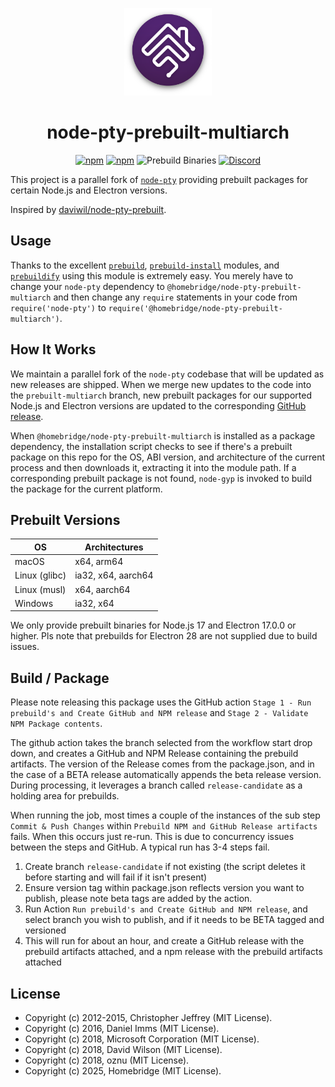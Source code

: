 <p align="center">
  <a href="https://homebridge.io"><img src="https://raw.githubusercontent.com/homebridge/branding/latest/logos/homebridge-color-round-stylized.png" height="140"></a>
</p>
<span align="center">

# node-pty-prebuilt-multiarch

[![npm](https://badgen.net/npm/v/@homebridge/node-pty-prebuilt-multiarch/latest)](https://www.npmjs.com/package/@homebridge/node-pty-prebuilt-multiarch)
[![npm](https://badgen.net/npm/dt/@homebridge/node-pty-prebuilt-multiarch?label=downloads)](https://www.npmjs.com/package/@homebridge/node-pty-prebuilt-multiarch)
![Prebuild Binaries](https://github.com/homebridge/node-pty-prebuilt-multiarch/workflows/Build%20and%20Test/badge.svg)
[![Discord](https://badgen.net/discord/online-members/C87Pvq3?icon=discord&label=discord)](https://discord.gg/C87Pvq3)

</span>

This project is a parallel fork of [`node-pty`](https://github.com/Microsoft/node-pty) providing prebuilt packages for certain Node.js and Electron versions.

Inspired by [daviwil/node-pty-prebuilt](https://github.com/daviwil/node-pty-prebuilt).

## Usage

Thanks to the excellent [`prebuild`](https://github.com/prebuild/prebuild), [`prebuild-install`](https://github.com/prebuild/prebuild) modules, and [`prebuildify`](https://github.com/prebuild/prebuildify) using this module is extremely easy.
You merely have to change your `node-pty` dependency to `@homebridge/node-pty-prebuilt-multiarch` and then change any `require` statements in your code from `require('node-pty')` to `require('@homebridge/node-pty-prebuilt-multiarch')`.

## How It Works

We maintain a parallel fork of the `node-pty` codebase that will be updated as new releases are shipped.
When we merge new updates to the code into the `prebuilt-multiarch` branch, new prebuilt packages for our supported Node.js and Electron versions are updated to the corresponding [GitHub release](https://github.com/homebridge/node-pty-prebuilt-multiarch/releases).

When `@homebridge/node-pty-prebuilt-multiarch` is installed as a package dependency, the installation script checks to see if there's a prebuilt package on this repo for the OS, ABI version, and architecture of the current process and then downloads it, extracting it into the module path.
If a corresponding prebuilt package is not found, `node-gyp` is invoked to build the package for the current platform.

## Prebuilt Versions

| OS            | Architectures             |
|---------------|---------------------------|
| macOS         | x64, arm64                |
| Linux (glibc) | ia32, x64, aarch64 |
| Linux (musl)  | x64, aarch64       |
| Windows       | ia32, x64                 |

We only provide prebuilt binaries for Node.js 17 and Electron 17.0.0 or higher.  Pls note that prebuilds for Electron 28 are not supplied due to build issues.

## Build / Package

Please note releasing this package uses the GitHub action `Stage 1 - Run prebuild's and Create GitHub and NPM release` and `Stage 2 - Validate NPM Package contents`.

The github action takes the branch selected from the workflow start drop down, and creates a GitHub and NPM Release containing the prebuild artifacts.
The version of the Release comes from the package.json, and in the case of a BETA release automatically appends the beta release version.
During processing, it leverages a branch called `release-candidate` as a holding area for prebuilds.

When running the job, most times a couple of the instances of the sub step `Commit & Push Changes` within `Prebuild NPM and GitHub Release artifacts` fails.
When this occurs just re-run. This is due to concurrency issues between the steps and GitHub.
A typical run has 3-4 steps fail.

1. Create branch `release-candidate` if not existing (the script deletes it before starting and will fail if it isn't present)
2. Ensure version tag within package.json reflects version you want to publish, please note beta tags are added by the action.
3. Run Action `Run prebuild's and Create GitHub and NPM release`, and select branch you wish to publish, and if it needs to be BETA tagged and versioned
4. This will run for about an hour, and create a GitHub release with the prebuild artifacts attached, and a npm release with the prebuild artifacts attached

## License

* Copyright (c) 2012-2015, Christopher Jeffrey (MIT License).
* Copyright (c) 2016, Daniel Imms (MIT License).
* Copyright (c) 2018, Microsoft Corporation (MIT License).
* Copyright (c) 2018, David Wilson (MIT License).
* Copyright (c) 2018, oznu (MIT License).
* Copyright (c) 2025, Homebridge (MIT License).
